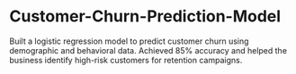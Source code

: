 # Customer-Churn-Prediction-Model
Built a logistic regression model to predict customer churn using demographic and behavioral data. Achieved 85% accuracy and helped the business identify high-risk customers for retention campaigns.
